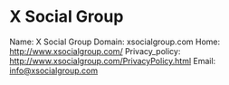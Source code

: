 
# X Social Group

Name: X Social Group
Domain: xsocialgroup.com
Home: http://www.xsocialgroup.com/
Privacy_policy: http://www.xsocialgroup.com/PrivacyPolicy.html
Email: info@xsocialgroup.com
